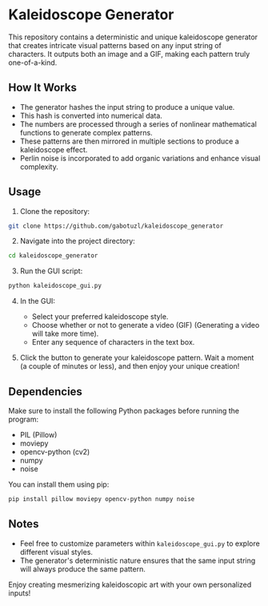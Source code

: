 # Kaleidoscope Generator

This repository contains a deterministic and unique kaleidoscope generator that creates intricate visual patterns based on any input string of characters. It outputs both an image and a GIF, making each pattern truly one-of-a-kind.

## How It Works

- The generator hashes the input string to produce a unique value.
- This hash is converted into numerical data.
- The numbers are processed through a series of nonlinear mathematical functions to generate complex patterns.
- These patterns are then mirrored in multiple sections to produce a kaleidoscope effect.
- Perlin noise is incorporated to add organic variations and enhance visual complexity.

## Usage

1. Clone the repository:

```bash
git clone https://github.com/gabotuzl/kaleidoscope_generator
```

2. Navigate into the project directory:

```bash
cd kaleidoscope_generator
```

3. Run the GUI script:

```bash
python kaleidoscope_gui.py
```

4. In the GUI:
   - Select your preferred kaleidoscope style.
   - Choose whether or not to generate a video (GIF) (Generating a video will take more time).
   - Enter any sequence of characters in the text box.
   
5. Click the button to generate your kaleidoscope pattern. Wait a moment (a couple of minutes or less), and then enjoy your unique creation!

## Dependencies

Make sure to install the following Python packages before running the program:

- PIL (Pillow)
- moviepy
- opencv-python (cv2)
- numpy
- noise

You can install them using pip:

```bash
pip install pillow moviepy opencv-python numpy noise
```

## Notes

- Feel free to customize parameters within `kaleidoscope_gui.py` to explore different visual styles.
- The generator's deterministic nature ensures that the same input string will always produce the same pattern.

Enjoy creating mesmerizing kaleidoscopic art with your own personalized inputs!
